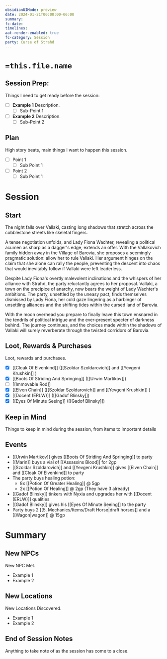 ```yaml
---
obsidianUIMode: preview
date: 2024-01-21T00:00:00-06:00
summary: 
fc-date: 
timelines: 
aat-render-enabled: true
fc-category: Session
party: Curse of Strahd
---
```


# `=this.file.name`
## Session Prep:
Things I need to get ready before the session:
- [ ] **Example 1**
      Description.
    - [ ] Sub-Point 1
- [ ] **Example 2**
      Description.
    - [ ] Sub-Point 2

## Plan
High story beats, main things I want to happen this session.
- [ ] Point 1
    - [ ] Sub Point 1
- [ ] Point 2
    - [ ] Sub Point 1

# Session
## Start
The night falls over Vallaki, casting long shadows that stretch across the cobblestone streets like skeletal fingers. 

A tense negotiation unfolds, and Lady Fiona Wachter, revealing a political acumen as sharp as a dagger's edge, extends an offer. With the Vallakovich family hidden away in the Village of Barovia, she proposes a seemingly pragmatic solution: allow her to rule Vallaki. Her argument hinges on the claim that she alone can rally the people, preventing the descent into chaos that would inevitably follow if Vallaki were left leaderless.

Despite Lady Fiona's overtly malevolent inclinations and the whispers of her alliance with Strahd, the party reluctantly agrees to her proposal. Vallaki, a town on the precipice of anarchy, now bears the weight of Lady Wachter's ambitions. The party, unsettled by the uneasy pact, finds themselves dismissed by Lady Fiona, her cold gaze lingering as a harbinger of unsettling alliances and the shifting tides within the cursed land of Barovia.

With the moon overhead you prepare to finally leave this town ensnared in the tendrils of political intrigue and the ever-present specter of darkness behind. The journey continues, and the choices made within the shadows of Vallaki will surely reverberate through the twisted corridors of Barovia.

## Loot, Rewards & Purchases
Loot, rewards and purchases.
- [x] [[Cloak Of Elvenkind]] ([[Szoldar Szoldarovich]] and [[Yevgeni Krushkin]] )
- [x] [[Boots Of Striding And Springing]] ([[Urwin Martikov]])
- [ ] [[Immovable Rod]] 
- [x] [[Elven Chain]] ([[Szoldar Szoldarovich]] and [[Yevgeni Krushkin]] )
- [x] [[Docent (ERLW)]] ([[Gadof Blinsky]])
- [x] [[Eyes Of Minute Seeing]] ([[Gadof Blinsky]])

## Keep in Mind
Things to keep in mind during the session, from items to important details

## Events
- [[Urwin Martikov]] gives [[Boots Of Striding And Springing]] to party
- [[Marin]] buys a vial of [[Assassins Blood]] for 2gp
- [[Szoldar Szoldarovich]] and [[Yevgeni Krushkin]] gives [[Elven Chain]] and [[Cloak Of Elvenkind]] to party
- The party buys healing potion:
	- 8x [[Potion Of Greater Healing]] @ 5gp
	- 2x [[Potion Of Healing]] @ 2gp (They have 3 already)
- [[Gadof Blinsky]] tinkers with Nyxia and upgrades her with [[Docent (ERLW)]] qualities
- [[Gadof Blinsky]] gives his [[Eyes Of Minute Seeing]] to the party
- Party buys 2 [[5. Mechanics/Items/Draft Horse|draft horses]] and a [[Wagon|wagon]] @ 15gp

# Summary
## New NPCs
New NPC Met.
- Example 1
- Example 2

## New Locations
New Locations Discovered.
- Example 1
- Example 2

## End of Session Notes
Anything to take note of as the session has come to a close.